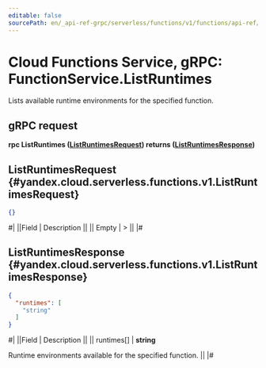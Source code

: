 ```yaml
---
editable: false
sourcePath: en/_api-ref-grpc/serverless/functions/v1/functions/api-ref/grpc/Function/listRuntimes.md
---
```


# Cloud Functions Service, gRPC: FunctionService.ListRuntimes

Lists available runtime environments for the specified function.

## gRPC request

**rpc ListRuntimes ([ListRuntimesRequest](#yandex.cloud.serverless.functions.v1.ListRuntimesRequest)) returns ([ListRuntimesResponse](#yandex.cloud.serverless.functions.v1.ListRuntimesResponse))**

## ListRuntimesRequest {#yandex.cloud.serverless.functions.v1.ListRuntimesRequest}

```json
{}
```

#|
||Field | Description ||
|| Empty | > ||
|#

## ListRuntimesResponse {#yandex.cloud.serverless.functions.v1.ListRuntimesResponse}

```json
{
  "runtimes": [
    "string"
  ]
}
```

#|
||Field | Description ||
|| runtimes[] | **string**

Runtime environments available for the specified function. ||
|#